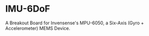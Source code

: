 IMU-6DoF
========

A Breakout Board for Invensense's MPU-6050, a Six-Axis (Gyro + Accelerometer) MEMS Device.